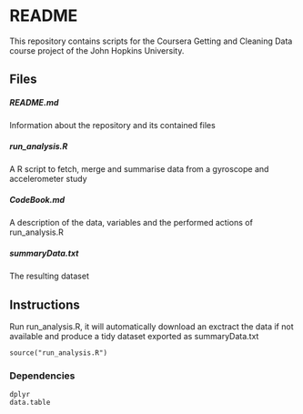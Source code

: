 # README
This repository contains scripts for the Coursera Getting and Cleaning Data course project of the John Hopkins University.

## Files
##### README.md
Information about the repository and its contained files

##### run_analysis.R
A R script to fetch, merge and summarise data from a gyroscope and accelerometer study

##### CodeBook.md
A description of the data, variables and the performed actions of run_analysis.R

##### summaryData.txt
The resulting dataset

## Instructions
Run run_analysis.R, it will automatically download an exctract the data if not available and produce a tidy dataset exported as summaryData.txt

    source("run_analysis.R")

### Dependencies
    dplyr
    data.table
